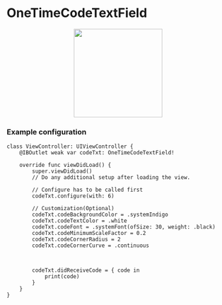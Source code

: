# OneTimeCodeTextField
<p align="center">
    <img src="https://user-images.githubusercontent.com/30866972/128621686-4fa4b27a-92ce-42c8-a121-94d098288dca.jpeg" width="200"> 
  </p>

### Example configuration

```
class ViewController: UIViewController {
    @IBOutlet weak var codeTxt: OneTimeCodeTextField!
    
    override func viewDidLoad() {
        super.viewDidLoad()
        // Do any additional setup after loading the view.
        
        // Configure has to be called first
        codeTxt.configure(with: 6)
        
        // Customization(Optional)
        codeTxt.codeBackgroundColor = .systemIndigo
        codeTxt.codeTextColor = .white
        codeTxt.codeFont = .systemFont(ofSize: 30, weight: .black)
        codeTxt.codeMinimumScaleFactor = 0.2
        codeTxt.codeCornerRadius = 2
        codeTxt.codeCornerCurve = .continuous
        
        

        codeTxt.didReceiveCode = { code in
            print(code)
        }
    }
}
```
